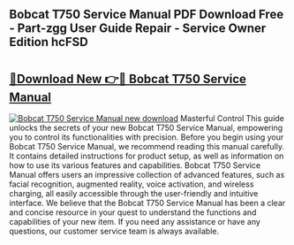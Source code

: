 ## Bobcat T750 Service Manual PDF Download Free - Part-zgg User Guide Repair - Service Owner Edition hcFSD

# <h2><a href="http://bc2024.oget.top/?id=Bobcat+T750+Service+Manual">🔗Download New 👉🔴 Bobcat T750 Service Manual</a></h2>

[![Bobcat T750 Service Manual new download](https://i.imgur.com/5g1atiW.png)](http://bc2024.oget.top/?id=Bobcat+T750+Service+Manual)
Masterful Control This guide unlocks the secrets of your new Bobcat T750 Service Manual, empowering you to control its functionalities with precision. Before you begin using your Bobcat T750 Service Manual, we recommend reading this manual carefully. It contains detailed instructions for product setup, as well as information on how to use its various features and capabilities. Bobcat T750 Service Manual offers users an impressive collection of advanced features, such as facial recognition, augmented reality, voice activation, and wireless charging, all easily accessible through the user-friendly and intuitive interface. We believe that the Bobcat T750 Service Manual has been a clear and concise resource in your quest to understand the functions and capabilities of your new item. If you need any assistance or have any questions, our customer service team is always available.

